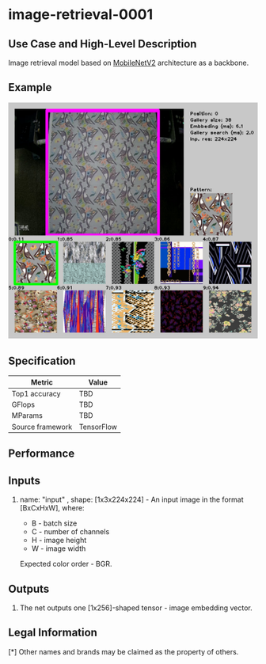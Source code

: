 # image-retrieval-0001

## Use Case and High-Level Description

Image retrieval model based on [MobileNetV2](https://arxiv.org/pdf/1801.04381.pdf) architecture as a backbone.

## Example

![](./image-retrieval-0001.jpg)

## Specification

| Metric                                                        | Value                   |
|---------------------------------------------------------------|-------------------------|
| Top1 accuracy                                                 | TBD                     |
| GFlops                                                        | TBD                     |
| MParams                                                       | TBD                     |
| Source framework                                              | TensorFlow              |

## Performance

## Inputs

1. name: "input" , shape: [1x3x224x224] - An input image in the format [BxCxHxW],
   where:

    - B - batch size
    - C - number of channels
    - H - image height
    - W - image width

   Expected color order - BGR.

## Outputs

1. The net outputs one [1x256]-shaped tensor - image embedding vector.

## Legal Information
[*] Other names and brands may be claimed as the property of others.
